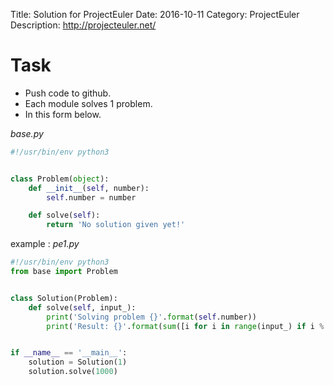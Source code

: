 Title: Solution for ProjectEuler
Date: 2016-10-11
Category: ProjectEuler
Description:
http://projecteuler.net/

Task
====

+ Push code to github.
+ Each module solves 1 problem.
+ In this form below.


_base.py_
```python
#!/usr/bin/env python3


class Problem(object):
    def __init__(self, number):
        self.number = number

    def solve(self):
        return 'No solution given yet!'
```

example : _pe1.py_
```python
#!/usr/bin/env python3
from base import Problem


class Solution(Problem):
    def solve(self, input_):
        print('Solving problem {}'.format(self.number))
        print('Result: {}'.format(sum([i for i in range(input_) if i % 3 == 0 or i % 5 == 0])))


if __name__ == '__main__':
    solution = Solution(1)
    solution.solve(1000)
```

